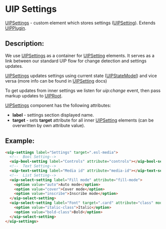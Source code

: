 # UIP Settings

[UIPSettings](src/plugins/settings/settings/README.md) - custom element which stores settings ([UIPSetting](src/plugins/settings/settings/setting/README.md)).
Extends [UIPPlugin](src/core/README.md#uip-plugin).

## Description:

We use [UIPSettings](src/plugins/settings/settings/README.md) as a container for [UIPSetting](setting/README.md) elements. It serves as a link between
our standard UIP flow for change detection and settings updates.

[UIPSettings](src/plugins/settings/settings/README.md) updates settings using current state ([UIPStateModel](src/core/README.md#uip-state-model))
and vice versa (more info can be found in [UIPSetting](src/plugins/settings/settings/setting/README.md) docs)


To get updates from inner settings we listen for *uip:change* event, then pass markup updates to [UIPRoot](src/core/README.md#uip-root).

[UIPSettings](src/plugins/settings/settings/README.md) component has the following attributes:
- **label** - settings section displayed name.
- **target** - sets **target** attribute for all inner [UIPSetting](src/plugins/settings/settings/setting/README.md) elements (can be overwritten
  by own attribute value).
  
## Example:

```html
<uip-settings label="Settings" target=".esl-media">
  <!--  Bool Setting-->
  <uip-bool-setting label="Controls" attribute="controls"></uip-bool-setting>
  <!--  Text Setting-->
  <uip-text-setting label="Media id" attribute="media-id"></uip-text-setting>
  <!--  List Setting-->
  <uip-select-setting label="Fill mode" attribute="fill-mode">
    <option value="auto">Auto mode</option>
    <option value="cover">Cover mode</option>
    <option value="inscribe">Inscribe mode</option>
  </uip-select-setting>
  <uip-select-setting label="Font" target=".card" attribute="class" mode="append">
    <option value="italic-class">Italic</option>
    <option value="bold-class">Bold</option>
  </uip-select-setting>
</uip-settings>
```
